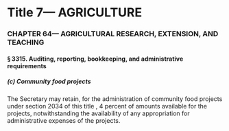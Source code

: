 
# Title 7— AGRICULTURE
### CHAPTER 64— AGRICULTURAL RESEARCH, EXTENSION, AND TEACHING
#### § 3315. Auditing, reporting, bookkeeping, and administrative requirements
##### (c) Community food projects

The Secretary may retain, for the administration of community food projects under section 2034 of this title , 4 percent of amounts available for the projects, notwithstanding the availability of any appropriation for administrative expenses of the projects.
